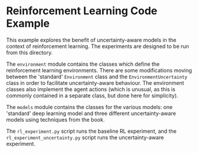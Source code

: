 # Reinforcement Learning Code Example

This example explores the benefit of uncertainty-aware models in the context
of reinforcement learning. The experiments are designed to be run from this
directory.

The `environment` module contains the classes which define the reinforcement
learning environments. There are some modifications moving between the 'standard'
`Environment` class and the `EnvironmentUncertainty` class in order to facilitate
uncertainty-aware behaviour. The environment classes also implement the agent
actions (which is unusual, as this is commonly contained in a separate class, but
  done here for simplicity).

The `models` module contains the classes for the various models: one 'standard'
deep learning model and three different uncertainty-aware models using techniques
from the book.

The `rl_experiment.py` script runs the baseline RL experiment, and the
`rl_experiment_uncertainty.py` script runs the uncertainty-aware experiment.

